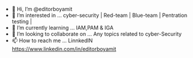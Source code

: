 - 👋 Hi, I’m @editorboyamit
- 👀 I’m interested in ... cyber-security | Red-team | Blue-team | Pentration testing |
- 🌱 I’m currently learning ... IAM,PAM & IGA
- 💞️ I’m looking to collaborate on ... Any topics related to cyber-Security
- 📫 How to reach me ... LinnkedIN https://www.linkedin.com/in/editorboyamit

<!---
editorboyamit/editorboyamit is a ✨ special ✨ repository because its `README.md` (this file) appears on your GitHub profile.
You can click the Preview link to take a look at your changes.
--->
